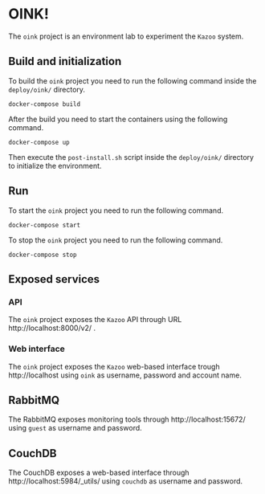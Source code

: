 # OINK!
The `oink` project is an environment lab to experiment the `Kazoo` system.

## Build and initialization
To build the `oink` project you need to run the following command inside the `deploy/oink/` directory.

```buildoutcfg
docker-compose build
```

After the build you need to start the containers using the following command.

```buildoutcfg
docker-compose up
```

Then execute the `post-install.sh` script inside the `deploy/oink/` directory to initialize the environment.

## Run
To start the `oink` project you need to run the following command.

```buildoutcfg
docker-compose start
```

To stop the `oink` project you need to run the following command.

```buildoutcfg
docker-compose stop
```

## Exposed services
### API
The `oink` project exposes the `Kazoo` API through URL http://localhost:8000/v2/ .

### Web interface
The `oink` project exposes the `Kazoo` web-based interface trough http://localhost using `oink` as username, password and account name.

## RabbitMQ
The RabbitMQ exposes monitoring tools through http://localhost:15672/ using `guest` as username and password.

## CouchDB
The CouchDB exposes a web-based interface through http://localhost:5984/_utils/ using `couchdb` as username and password.
